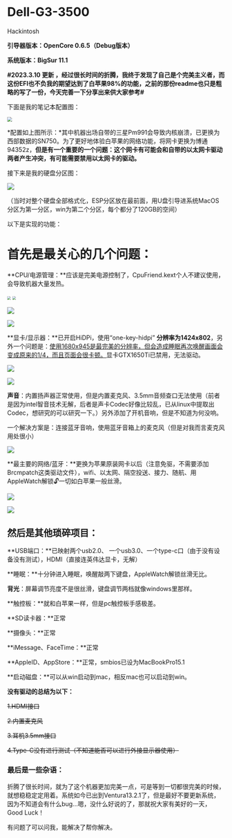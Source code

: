 

# Dell-G3-3500

Hackintosh 

**引导器版本：OpenCore 0.6.5（Debug版本）**

**系统版本：BigSur 11.1**

**#2023.3.10 更新 ，经过很长时间的折腾，我终于发现了自己是个完美主义者，而这份EFI也不负我的期望达到了白苹果98%的功能，之前的那份readme也只是粗略的写了一份，今天完善一下分享出来供大家参考#**

下面是我的笔记本配置图：

<img src="/Users/harrypotter/Desktop/硬件参数.png" style="zoom:67%;" />

*配置如上图所示：*其中机器出场自带的三星Pm991会导致内核崩溃，已更换为西部数据的SN750。为了更好地体验白苹果的网络功能，将网卡更换为博通94352z，**但是有一个重要的一个问题：这个网卡有可能会和自带的以太网卡驱动两者产生冲突，有可能需要禁用以太网卡的驱动。**

接下来是我的硬盘分区图：

![](/Users/harrypotter/Desktop/分区图.png)



（当时对整个硬盘全部格式化，ESP分区放在最前面，用U盘引导进系统MacOS分区为第一分区，win为第二个分区，每个都分了120GB的空间）

 以下是实现的功能：

#    **首先是最关心的几个问题：**

**CPU/电源管理：**应该是完美电源控制了，CpuFriend.kext个人不建议使用，会导致机器大量发热。

<img src="/Users/harrypotter/Documents/GitHub/Dell-G3-3500/images/about.png" style="zoom:50%;" />

<img src="/Users/harrypotter/Documents/GitHub/Dell-G3-3500/images/电池-电源适配器.png" style="zoom:50%;" />

![](/Users/harrypotter/Documents/GitHub/Dell-G3-3500/images/电池.png)

![](/Users/harrypotter/Documents/GitHub/Dell-G3-3500/images/电源.png)

**显卡/显示器：**已开启HiDPi，使用“one-key-hidpi” **分辨率为1424x802**，另外一个问题是：<u>使用1680x945是最完美的分辨率，但会造成睡眠再次唤醒画面会变成原来的1/4，而且页面会很卡顿。</u>显卡GTX1650Ti已禁用，无法驱动。

![](/Users/harrypotter/Documents/GitHub/Dell-G3-3500/images/图形卡-显示器.png)

![](/Users/harrypotter/Documents/GitHub/Dell-G3-3500/images/显示器.png)

**声音**：内置扬声器正常使用，但是内置麦克风、3.5mm音频查口无法使用（前者是因为intel智音技术无解，后者是声卡Codec好像比较乱，已从linux中提取出Codec，想研究的可以研究一下。）另外添加了开机音响，但是不知道为何没响。

 一个解决方案是：连接蓝牙音响，使用蓝牙音箱上的麦克风（但是对我而言麦克风用处很小）

![](/Users/harrypotter/Documents/GitHub/Dell-G3-3500/images/输出音量.png)

**最主要的网络/蓝牙：**更换为苹果原装网卡以后（注意免驱，不需要添加Brcmpatch这类驱动文件），wifi、以太网、隔空投送、接力、随航、用AppleWatch解锁🔓一切如白苹果一般丝滑。

![](/Users/harrypotter/Documents/GitHub/Dell-G3-3500/images/wifi.png)

![](/Users/harrypotter/Documents/GitHub/Dell-G3-3500/images/蓝牙.png)

## **然后是其他琐碎项目：**

 **USB端口：**已映射两个usb2.0、 一个usb3.0、一个type-c口（由于没有设备没有测试），HDMI（直接连英伟达显卡，无解）

   **睡眠：**十分钟进入睡眠，唤醒敲两下键盘，AppleWatch解锁丝滑无比。

   **背光**：屏幕调节亮度不是很丝滑，键盘调节两档就像windows里那样。

**触控板：**就和白苹果一样，但是pc触控板手感极差。

**SD读卡器：**正常

**摄像头：**正常

**iMessage、FaceTime：**正常

**AppleID、AppStore：**正常，smbios已设为MacBookPro15.1

**启动磁盘：**可以从win启动到mac，相反mac也可以启动到win。

 

**没有驱动的总结为以下：**

~~1.HDMI接口~~

~~2.内置麦克风~~

~~3.耳机3.5mm接口~~

~~4.Type-C没有进行测试（不知道能否可以进行外接显示器使用）~~



### 最后是一些杂语：

  折腾了很长时间，就为了这个机器更加完美一点，可是等到一切都很完美的时候，就想稳稳定定用着。系统如今已出到Ventura13.2.1了，但是最好不要更新系统，因为不知道会有什么bug...嗯，没什么好说的了，那就祝大家有美好的一天，Good Luck！

  有问题了可以问我，能解决了帮你解决。

 

